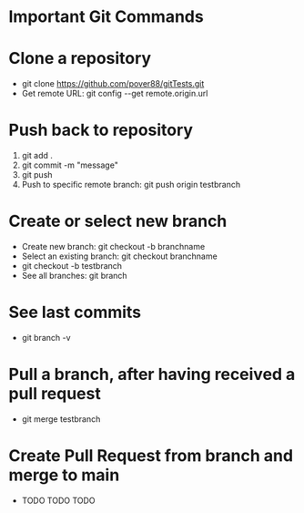 # Important Git Commands

# Clone a repository
* git clone https://github.com/pover88/gitTests.git
* Get remote URL: git config --get remote.origin.url


# Push back to repository
1. git add .
2. git commit -m "message"
3. git push
4. Push to specific remote branch: git push origin testbranch

# Create or select new branch
* Create new branch: git checkout -b branchname
* Select an existing branch: git checkout branchname
* git checkout -b testbranch
* See all branches: git branch

# See last commits
* git branch -v


# Pull a branch, after having received a pull request
* git merge testbranch


# Create Pull Request from branch and merge to main
* TODO TODO TODO

